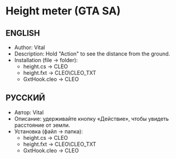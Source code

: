 # Height meter (GTA SA)
## ENGLISH
* Author: Vital
* Description: Hold "Action" to see the distance from the ground.
* Installation (file -> folder):
  * height.cs -> CLEO
  * height.fxt -> CLEO\CLEO_TXT
  * GxtHook.cleo -> CLEO

## РУССКИЙ
* Автор: Vital
* Описание: удерживайте кнопку «Действие», чтобы увидеть расстояние от земли.
* Установка (файл -> папка):
  * height.cs -> CLEO
  * height.fxt -> CLEO\CLEO_TXT
  * GxtHook.cleo -> CLEO
